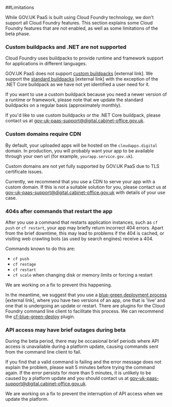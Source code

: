 ##Limitations

While GOV.UK PaaS is built using Cloud Foundry technology, we don't support all Cloud Foundry features. This section explains some Cloud Foundry features that are not enabled, as well as some limitations of the beta phase.

### Custom buildpacks and .NET are not supported

Cloud Foundry uses buildpacks to provide runtime and framework support for applications in different languages. 

GOV.UK PaaS does not support [custom buildpacks](https://docs.cloudfoundry.org/buildpacks/custom.html) [external link]. We support the [standard buildpacks](https://docs.cloudfoundry.org/buildpacks/) [external link] with the exception of the .NET Core buildpack as we have not yet identified a user need for it.

If you want to use a custom buildpack because you need a newer version of a runtime or framework, please note that we update the standard buildpacks on a regular basis (approximately monthly).

If you'd like to use custom buildpacks or the .NET Core buildpack, please contact us at [gov-uk-paas-support@digital.cabinet-office.gov.uk](mailto:gov-uk-paas-support@digital.cabinet-office.gov.uk).

### Custom domains require CDN

By default, your uploaded apps will be hosted on the ``cloudapps.digital`` domain. In production, you will probably want your app to be available through your own url (for example, ``yourapp.service.gov.uk``).

Custom domains are not yet fully supported by GOV.UK PaaS due to TLS certificate issues.

Currently, we recommend that you use a CDN to serve your app with a custom domain. If this is not a suitable solution for you, please contact us at [gov-uk-paas-support@digital.cabinet-office.gov.uk](mailto:gov-uk-paas-support@digital.cabinet-office.gov.uk) with details of your use case.


### 404s after commands that restart the app

After you use a command that restarts application instances, such as ``cf push`` or ``cf restart``, your app may briefly return incorrect 404 errors. Apart from the brief downtime, this may lead to problems if the 404 is cached, or visiting web crawling bots (as used by search engines) receive a 404.

Commands known to do this are:

- ``cf push``
- ``cf restage``
- ``cf restart``
- ``cf scale`` when changing disk or memory limits or forcing a restart

We are working on a fix to prevent this happening.

In the meantime, we suggest that you use a [blue-green deployment process](https://docs.cloudfoundry.org/devguide/deploy-apps/blue-green.html) [external link], where you have two versions of an app, one that is 'live' and one that is undergoing an update or restart. There are plugins for the Cloud Foundry command line client to facilitate this process. We can recommend the [cf-blue-green-deploy](https://github.com/bluemixgaragelondon/cf-blue-green-deploy) plugin.

### API access may have brief outages during beta

During the beta period, there may be occasional brief periods where API access is unavailable during a platform update, causing commands sent from the command line client to fail. 

If you find that a valid command is failing and the error message does not explain the problem, please wait 5 minutes before trying the command again. If the error persists for more than 5 minutes, it is unlikely to be caused by a platform update and you should contact us at [gov-uk-paas-support@digital.cabinet-office.gov.uk](mailto:gov-uk-paas-support@digital.cabinet-office.gov.uk).  

We are working on a fix to prevent the interruption of API access when we update the platform.
